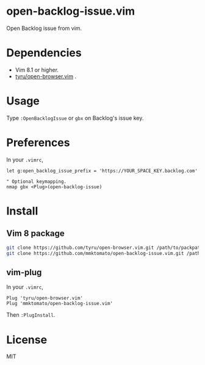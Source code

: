 # open-backlog-issue.vim
Open Backlog issue from vim.

# Dependencies
* Vim 8.1 or higher.
* [tyru/open-browser.vim](https://github.com/tyru/open-browser.vim) .

# Usage
Type `:OpenBacklogIssue` or `gbx` on Backlog's issue key.

# Preferences
In your `.vimrc`,

```vim
let g:open_backlog_issue_prefix = 'https://YOUR_SPACE_KEY.backlog.com'

" Optional keymapping.
nmap gbx <Plug>(open-backlog-issue)
```

# Install
## Vim 8 package
```sh
git clone https://github.com/tyru/open-browser.vim.git /path/to/packpath/start/open-browser.vim
git clone https://github.com/mmktomato/open-backlog-issue.vim.git /path/to/packpath/start/open-backlog-issue.vim
```

## vim-plug
In your `.vimrc`,

```vim
Plug 'tyru/open-browser.vim'
Plug 'mmktomato/open-backlog-issue.vim'
```

Then `:PlugInstall`.

# License
MIT
